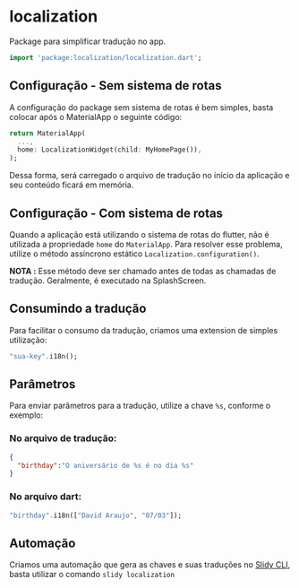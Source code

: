 # localization

Package para simplificar tradução no app.

```dart
import 'package:localization/localization.dart';
```


## Configuração - Sem sistema de rotas

A configuração do package sem sistema de rotas é bem simples, basta colocar após o MaterialApp o seguinte código:
```dart
return MaterialApp(
  ...,
  home: LocalizationWidget(child: MyHomePage()),
);
```

Dessa forma, será carregado o arquivo de tradução no início da aplicação e seu conteúdo ficará em memória.


## Configuração - Com sistema de rotas

Quando a aplicação está utilizando o sistema de rotas do flutter, não é utilizada a propriedade `home` do `MaterialApp`.
Para resolver esse problema, utilize o método assíncrono estático `Localization.configuration()`.

**NOTA :** Esse método deve ser chamado antes de todas as chamadas de tradução. Geralmente, é executado na SplashScreen.

## Consumindo a tradução
Para facilitar o consumo da tradução, criamos uma extension de simples utilização:
```dart
"sua-key".i18n();
``` 

## Parâmetros
Para enviar parâmetros para a tradução, utilize a chave `%s`, conforme o exemplo:

### No arquivo de tradução:
```json
{
  "birthday":"O aniversário de %s é no dia %s"
}
```

### No arquivo dart:
```dart
"birthday".i18n(["David Araujo", "07/03"]);
```


## Automação

Criamos uma automação que gera as chaves e suas traduções no [Slidy CLI](https://pub.dev/packages/slidy), basta utilizar o comando `slidy localization`